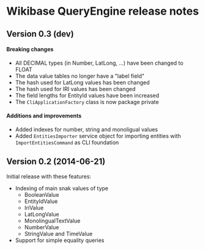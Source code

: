 # Wikibase QueryEngine release notes

## Version 0.3 (dev)

#### Breaking changes

* All DECIMAL types (in Number, LatLong, ...) have been changed to FLOAT
* The data value tables no longer have a "label field"
* The hash used for LatLong values has been changed
* The hash used for IRI values has been changed
* The field lengths for EntityId values have been increased
* The `CliApplicationFactory` class is now package private

#### Additions and improvements

* Added indexes for number, string and monoligual values
* Added `EntitiesImporter` service object for importing entities with `ImportEntitiesCommand` as CLI foundation

## Version 0.2 (2014-06-21)

Initial release with these features:

* Indexing of main snak values of type
    * BooleanValue
    * EntityIdValue
    * IriValue
    * LatLongValue
    * MonolingualTextValue
    * NumberValue
    * StringValue and TimeValue
* Support for simple equality queries
